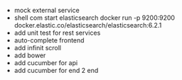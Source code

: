 * mock external service
* shell com start elasticsearch docker run -p 9200:9200 docker.elastic.co/elasticsearch/elasticsearch:6.2.1
* add unit test for rest services
* auto-complete frontend
* add infinit scroll
* add bower
* add cucumber for api
* add cucumber for end 2 end
